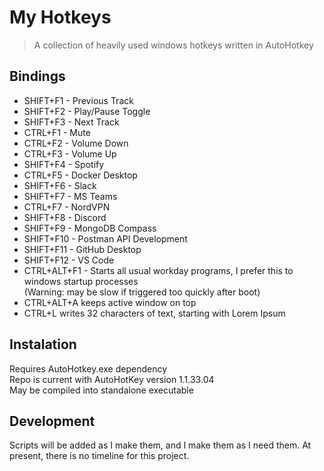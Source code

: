 # My Hotkeys

> A collection of heavily used windows hotkeys written in AutoHotkey

## Bindings

- SHIFT+F1 - Previous Track
- SHIFT+F2 - Play/Pause Toggle
- SHIFT+F3 - Next Track
- CTRL+F1 - Mute
- CTRL+F2 - Volume Down
- CTRL+F3 - Volume Up
- SHIFT+F4 - Spotify
- CTRL+F5 - Docker Desktop
- SHIFT+F6 - Slack
- SHIFT+F7 - MS Teams
- CTRL+F7 - NordVPN
- SHIFT+F8 - Discord
- SHIFT+F9 - MongoDB Compass
- SHIFT+F10 - Postman API Development
- SHIFT+F11 - GitHub Desktop
- SHIFT+F12 - VS Code
- CTRL+ALT+F1 - Starts all usual workday programs, I prefer this to windows startup processes   
(Warning: may be slow if triggered too quickly after boot)
- CTRL+ALT+A keeps active window on top
- CTRL+L writes 32 characters of text, starting with Lorem Ipsum

## Instalation

Requires AutoHotkey.exe dependency  
Repo is current with AutoHotKey version 1.1.33.04  
May be compiled into standalone executable  

## Development

Scripts will be added as I make them, and I make them as I need them.
At present, there is no timeline for this project.
